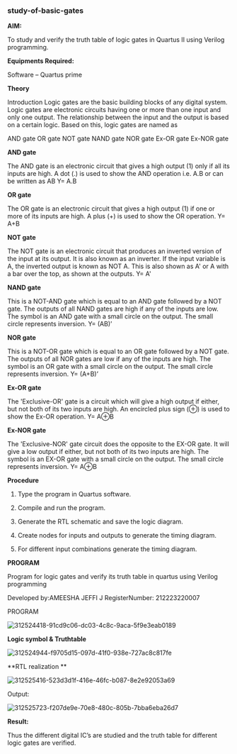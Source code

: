 ### study-of-basic-gates

**AIM:** 

To study and verify the truth table of logic gates in Quartus II using Verilog programming.

**Equipments Required:**

Software – Quartus prime 

**Theory**

Introduction Logic gates are the basic building blocks of any digital system. Logic gates are electronic circuits having one or more than one input and only one output. The relationship between the input and the output is based on a certain logic. Based on this, logic gates are named as

AND gate OR gate NOT gate NAND gate NOR gate Ex-OR gate Ex-NOR gate

**AND gate**

The AND gate is an electronic circuit that gives a high output (1) only if all its inputs are high. A dot (.) is used to show the AND operation i.e. A.B or can be written as AB
Y= A.B

**OR gate** 

The OR gate is an electronic circuit that gives a high output (1) if one or more of its inputs are high. A plus (+) is used to show the OR operation.
Y= A+B

**NOT gate**

The NOT gate is an electronic circuit that produces an inverted version of the input at its output. It is also known as an inverter. If the input variable is A, the inverted output is known as NOT A. This is also shown as A' or A with a bar over the top, as shown at the outputs.
Y= A'

**NAND gate**

This is a NOT-AND gate which is equal to an AND gate followed by a NOT gate. The outputs of all NAND gates are high if any of the inputs are low. The symbol is an AND gate with a small circle on the output. The small circle represents inversion.
Y= (AB)’

**NOR gate**

This is a NOT-OR gate which is equal to an OR gate followed by a NOT gate. The outputs of all NOR gates are low if any of the inputs are high. The symbol is an OR gate with a small circle on the output. The small circle represents inversion.
Y= (A+B)’

**Ex-OR gate**

The 'Exclusive-OR' gate is a circuit which will give a high output if either, but not both of its two inputs are high. An encircled plus sign (⊕) is used to show the Ex-OR operation.
Y= A⊕B

**Ex-NOR gate**

The 'Exclusive-NOR' gate circuit does the opposite to the EX-OR gate. It will give a low output if either, but not both of its two inputs are high. The symbol is an EX-OR gate with a small circle on the output. The small circle represents inversion.
Y= A⊕B

**Procedure** 

1.	Type the program in Quartus software.

2.	Compile and run the program.

3.	Generate the RTL schematic and save the logic diagram.

4.	Create nodes for inputs and outputs to generate the timing diagram.

5.	For different input combinations generate the timing diagram.


**PROGRAM**

Program for logic gates and verify its truth table in quartus using Verilog programming

 Developed by:AMEESHA JEFFI J
 RegisterNumber: 212223220007
 
 PROGRAM
 
 ![312524418-91cd9c06-dc03-4c8c-9aca-5f9e3eab0189](https://github.com/inesh-2384/study-of-basic-gates/assets/146412203/f59bda19-13e3-4ded-a41e-8213a9a96232)
 
**Logic symbol & Truthtable**

![312524944-f9705d15-097d-41f0-938e-727ac8c817fe](https://github.com/inesh-2384/study-of-basic-gates/assets/146412203/0f705e86-c1d1-45a5-afd0-82d5801ffe1b)

**RTL realization ** 

![312525416-523d3d1f-416e-46fc-b087-8e2e92053a69](https://github.com/inesh-2384/study-of-basic-gates/assets/146412203/e3b5037f-24bb-4b78-b5b3-df7df7a2dbac)

Output:

![312525723-f207de9e-70e8-480c-805b-7bba6eba26d7](https://github.com/inesh-2384/study-of-basic-gates/assets/146412203/96885693-044d-414f-a121-ed37729db81a)

**Result:**

Thus the different digital IC’s are studied and the truth table for different logic gates are verified.
